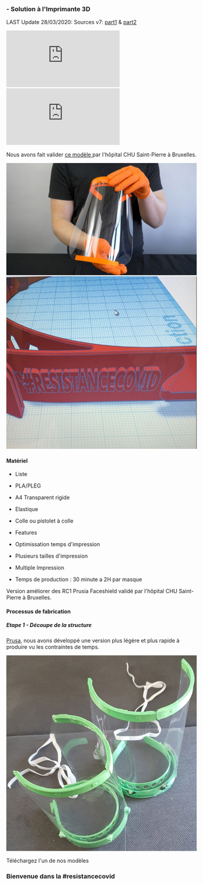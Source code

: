 ###  - Solution à l'Imprimante 3D

LAST Update 28/03/2020: Sources v7: [part1](https://github.com/resistancecovid-com/faceshield/raw/master/faceshield_3DPrinting/faceshield_1.0.7/shield-face-protection-single-rc3_v7_large_part1.stl) & [part2](https://github.com/resistancecovid-com/faceshield/raw/master/faceshield_3DPrinting/faceshield_1.0.7/shield-face-protection-single-rc3_v7_large_part2.stl)

![](https://github.com/resistancecovid-com/faceshield/blob/master/faceshield_3DPrinting/faceshield_1.0.7/shield-face-protection-single-rc3_v7_large_part1.stl)
![](https://github.com/resistancecovid-com/faceshield/blob/master/faceshield_3DPrinting/faceshield_1.0.7/shield-face-protection-single-rc3_v7_large_part2.stl)


Nous avons fait valider [ce modèle ](https://www.thingiverse.com/thing:4235970) par l'hôpital CHU Saint-Pierre à Bruxelles.

![](./images/Prusa_cover.jpg)
![](./images/resistance.png)


#### Matériel

* Liste
 * PLA/PLEG
 * A4 Transparent rigide
 * Elastique
 * Colle ou pistolet à colle

* Features
 * Optimissation temps d'impression
 * Plusieurs tailles d'impression
 * Multiple Impression
* Temps de production : 30 minute a 2H par masque


Version améliorer des RC1 Prusia Faceshield validé par l'hôpital CHU Saint-Pierre à Bruxelles.

#### Processus de fabrication

##### Etape 1 - Découpe de la structure

[Prusa](https://www.prusaprinters.org/prints/26427-prusa-protective-face-shield-rc1-rc2-remix-rc3-eas/files), nous avons développé une version plus légère et plus rapide à produire vu les contraintes de temps.

![](./images/shield1.PNG)


Téléchargez l'un de nos modèles 

### Bienvenue dans la #resistancecovid